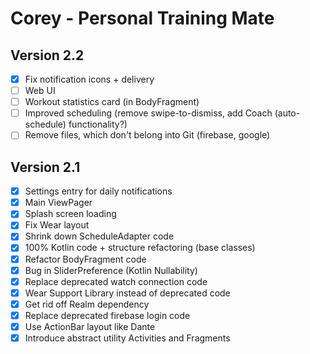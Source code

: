 # Corey - Personal Training Mate

## Version 2.2
- [x] Fix notification icons + delivery
- [ ] Web UI
- [ ] Workout statistics card (in BodyFragment)
- [ ] Improved scheduling (remove swipe-to-dismiss, add Coach (auto-schedule) functionality?)
- [ ] Remove files, which don't belong into Git (firebase, google)

## Version 2.1
- [x] Settings entry for daily notifications
- [x] Main ViewPager
- [x] Splash screen loading
- [x] Fix Wear layout
- [x] Shrink down ScheduleAdapter code
- [x] 100% Kotlin code + structure refactoring (base classes)
- [x] Refactor BodyFragment code
- [x] Bug in SliderPreference (Kotlin Nullability)
- [x] Replace deprecated watch connection code
- [x] Wear Support Library instead of deprecated code
- [x] Get rid off Realm dependency
- [x] Replace deprecated firebase login code
- [x] Use ActionBar layout like Dante
- [x] Introduce abstract utility Activities and Fragments